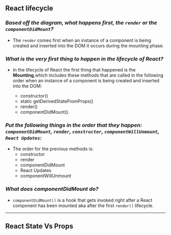 ## **React lifecycle**

### ***Based off the diagram, what happens first, the `render` or the `componentDidMount`?***


- The `render` comes first when an instance of a component is being created and inserted into the DOM it occurs during the mounting phase.

### ***What is the very first thing to happen in the lifecycle of React?***

- In the lifecycle of React the first thing that happened is the **Mounting**,which includes these methods that are called in the following order when an instance of a component is being created and inserted into the DOM:

   - constructor()
   - static getDerivedStateFromProps()
    - render()
    - componentDidMount().

### ***Put the following things in the order that they happen: `componentDidMount`, `render`, `constructor`, `componentWillUnmount`, `React Updates`:***

- The order for the previous methods is:
   - constructor
   - render
   - componentDidMount
   - React Updates
   - componentWillUnmount
 

### ***What does componentDidMount do?***

- `componentDidMount()` is a hook that gets invoked right after a React component has been mounted aka after the first `render()` lifecycle.

---------------------------------------------------

## **React State Vs Props**


